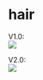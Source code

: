 # hair
V1.0:  
![](https://github.com/shadowP12/hair/blob/main/screenshots/1.gif)  

V2.0:  
![](https://github.com/shadowP12/hair/blob/main/screenshots/2.gif)  
